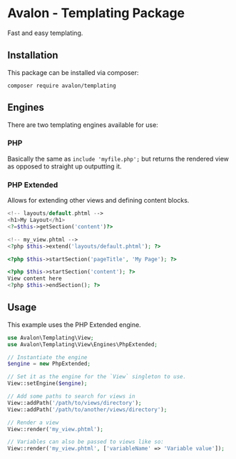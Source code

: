 # Avalon - Templating Package

Fast and easy templating.

## Installation

This package can be installed via composer:

    composer require avalon/templating

## Engines

There are two templating engines available for use:

### PHP

Basically the same as `include 'myfile.php';` but returns the rendered view as
opposed to straight up outputting it.

### PHP Extended

Allows for extending other views and defining content blocks.

````php
<!-- layouts/default.phtml -->
<h1>My Layout</h1>
<?=$this->getSection('content')?>
````

````php
<!-- my_view.phtml -->
<?php $this->extend('layouts/default.phtml'); ?>

<?php $this->startSection('pageTitle', 'My Page'); ?>

<?php $this->startSection('content'); ?>
View content here
<?php $this->endSection(); ?>
````

## Usage

This example uses the PHP Extended engine.

````php
use Avalon\Templating\View;
use Avalon\Templating\View\Engines\PhpExtended;

// Instantiate the engine
$engine = new PhpExtended;

// Set it as the engine for the `View` singleton to use.
View::setEngine($engine);

// Add some paths to search for views in
View::addPath('/path/to/views/directory');
View::addPath('/path/to/another/views/directory');

// Render a view
View::render('my_view.phtml');

// Variables can also be passed to views like so:
View::render('my_view.phtml', ['variableName' => 'Variable value']);
````
